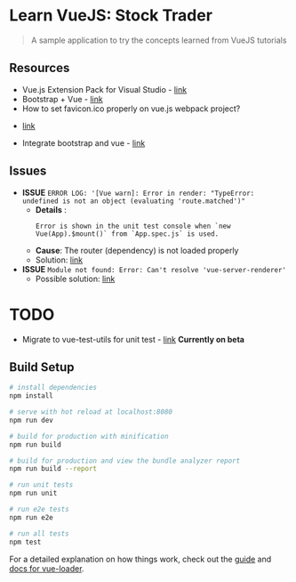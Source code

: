 # Learn VueJS: Stock Trader

> A sample application to try the concepts learned from  VueJS tutorials

## Resources

* Vue.js Extension Pack for Visual Studio - [link](https://marketplace.visualstudio.com/items?itemName=mubaidr.vuejs-extension-pack)
* Bootstrap + Vue - [link](https://bootstrap-vue.js.org/)
* How to set favicon.ico properly on vue.js webpack project?
 - [link](https://stackoverflow.com/questions/40190524/how-to-set-favicon-ico-properly-on-vue-js-webpack-project)
* Integrate bootstrap and vue - [link](https://github.com/bootstrap-vue/bootstrap-vue/issues/145)

## Issues
- **ISSUE** `ERROR LOG: '[Vue warn]: Error in render: "TypeError: undefined is not an object (evaluating 'route.matched')"`
    - **Details** : 
        ```
        Error is shown in the unit test console when `new Vue(App).$mount()` from `App.spec.js` is used.
        ```
    - **Cause**: The router (dependency) is not loaded properly
    - Solution: [link](https://github.com/vuejs-templates/webpack/issues/709)
- **ISSUE** `Module not found: Error: Can't resolve 'vue-server-renderer'`
    - Possible solution: [link](https://github.com/vuejs/vue-test-utils/issues/440)

# TODO
- Migrate to vue-test-utils for unit test - [link](https://github.com/vuejs/vue-test-utils) **Currently on beta**

## Build Setup

``` bash
# install dependencies
npm install

# serve with hot reload at localhost:8080
npm run dev

# build for production with minification
npm run build

# build for production and view the bundle analyzer report
npm run build --report

# run unit tests
npm run unit

# run e2e tests
npm run e2e

# run all tests
npm test
```

For a detailed explanation on how things work, check out the [guide](http://vuejs-templates.github.io/webpack/) and [docs for vue-loader](http://vuejs.github.io/vue-loader).
